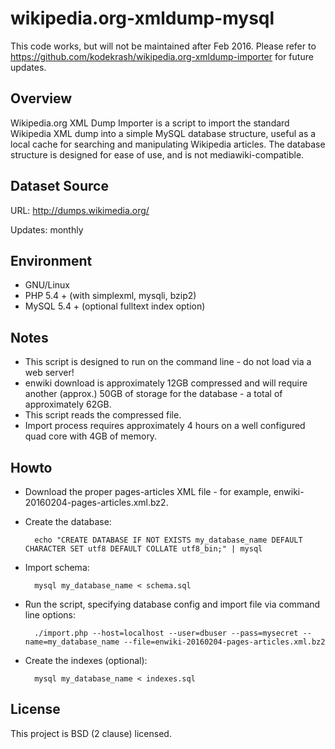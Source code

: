 wikipedia.org-xmldump-mysql
===========================

This code works, but will not be maintained after Feb 2016. Please refer to https://github.com/kodekrash/wikipedia.org-xmldump-importer for future updates.

Overview
--------

Wikipedia.org XML Dump Importer is a script to import the standard Wikipedia XML dump into a simple MySQL database structure, useful as a local cache for searching and manipulating Wikipedia articles. The database structure is designed for ease of use, and is not mediawiki-compatible.

Dataset Source
--------------

URL: http://dumps.wikimedia.org/

Updates: monthly

Environment
-----------

* GNU/Linux
* PHP 5.4 + (with simplexml, mysqli, bzip2)
* MySQL 5.4 + (optional fulltext index option)

Notes
-----

* This script is designed to run on the command line - do not load via a web server!
* enwiki download is approximately 12GB compressed and will require another (approx.) 50GB of storage for the database - a total of approximately 62GB.
* This script reads the compressed file.
* Import process requires approximately 4 hours on a well configured quad core with 4GB of memory. 

Howto
-----

* Download the proper pages-articles XML file - for example, enwiki-20160204-pages-articles.xml.bz2.
* Create the database:

		echo "CREATE DATABASE IF NOT EXISTS my_database_name DEFAULT CHARACTER SET utf8 DEFAULT COLLATE utf8_bin;" | mysql

* Import schema:

		mysql my_database_name < schema.sql

* Run the script, specifying database config and import file via command line options:

		./import.php --host=localhost --user=dbuser --pass=mysecret --name=my_database_name --file=enwiki-20160204-pages-articles.xml.bz2

* Create the indexes (optional):

		mysql my_database_name < indexes.sql

License
-------

This project is BSD (2 clause) licensed.
